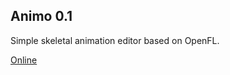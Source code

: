 ## Animo 0.1

Simple skeletal animation editor based on OpenFL.

[Online](http://mssite.org/projects/Animo/)
